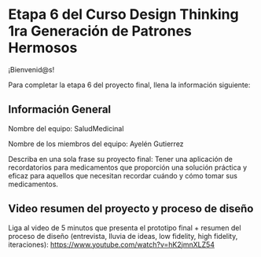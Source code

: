 # Etapa 6 del Curso Design Thinking 1ra Generación de Patrones Hermosos

¡Bienvenid@s!

Para completar la etapa 6 del proyecto final, llena la información siguiente:

## Información General

Nombre del equipo: SaludMedicinal

Nombre de los miembros del equipo: Ayelén Gutierrez

Describa en una sola frase su proyecto final: Tener una aplicación de recordatorios para medicamentos que proporción una solución práctica y eficaz para aquellos que necesitan recordar cuándo y cómo tomar sus medicamentos.

## Video resumen del proyecto y proceso de diseño

Liga al video de 5 minutos que presenta el prototipo final + resumen del proceso de diseño (entrevista, lluvia de ideas, low fidelity, high fidelity, iteraciones): 
https://www.youtube.com/watch?v=hK2jmnXLZ54
